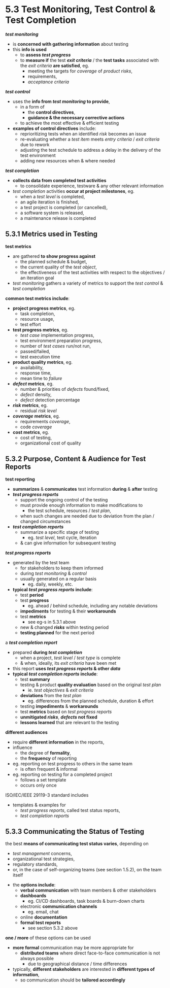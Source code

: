# 5.3 Test Monitoring, Test Control & Test Completion

***test monitoring***
* is **concerned with gathering information** about testing
* this **info is used**
  + to **assess *test progress***
  + to **measure if** the test ***exit criteria*** / the **test tasks** associated with the *exit criteria* **are satisfied**, eg.
    - meeting the targets for *coverage* of *product risks*,
    - requirements,
    - *acceptance criteria*

***test control***
* uses the **info from *test monitoring* to provide**,
  + in a form of
    - the **control directives**,
    - **guidance & the necessary corrective actions**
  + to achieve the most effective & efficient testing
* **examples of control directives** include:
  + reprioritizing tests when an identified *risk* becomes an issue
  + re-evaluating whether a *test item* meets *entry criteria* / *exit criteria* due to rework
  + adjusting the test schedule to address a delay in the delivery of the test environment
  + adding new resources when & where needed

***test completion***
* **collects data from completed test activities**
  + to consolidate experience, testware & any other relevant information
* *test completion* activities **occur at project milestones**, eg.
  + when a *test level* is completed,
  + an agile iteration is finished,
  + a test project is completed (or cancelled),
  + a software system is released,
  + a maintenance release is completed

## 5.3.1 Metrics used in Testing

**test metrics**
* are gathered **to show progress against**
  + the planned schedule & budget,
  + the current quality of the *test object*,
  + the effectiveness of the test activities with respect to the objectives / an iteration goal
* *test monitoring* gathers a variety of metrics to support the *test control* & *test completion*

**common test metrics include**:
* **project progress metrics**, eg.
  + task completion,
  + resource usage,
  + test effort
* **test progress metrics**, eg.
  + *test case* implementation progress,
  + test environment preparation progress,
  + number of *test cases* run/not run,
  + passed/failed,
  + test execution time
* **product quality metrics**, eg.
  + availability,
  + response time,
  + mean time to *failure*
* ***defect* metrics**, eg.
  + number & priorities of *defects* found/fixed,
  + *defect* density,
  + *defect* detection percentage
* ***risk* metrics**, eg.
  + residual *risk level*
* ***coverage* metrics**, eg.
  + requirements *coverage*,
  + code *coverage*
* **cost metrics**, eg.
  + cost of testing,
  + organizational cost of quality

## 5.3.2 Purpose, Content & Audience for Test Reports

**test reporting**
* **summarizes** & **communicates** test information **during** & **after** testing
* ***test progress reports***
  + support the ongoing control of the testing
  + must provide enough information to make modifications to
    - the test schedule, resources / *test plan*,
  + when such changes are needed due to deviation from the plan / changed circumstances
* ***test completion reports***
  + summarize a specific stage of testing
    - eg. *test level*, test cycle, iteration
  + & can give information for subsequent testing

***test progress reports***
* generated by the test team
  + for stakeholders to keep them informed
  + during *test monitoring* & *control*
  + usually generated on a regular basis
    - eg. daily, weekly, etc.
* **typical *test progress reports* include**:
  + test **period**
  + test **progress**
    - eg. ahead / behind schedule, including any notable deviations
  + **impediments** for testing & their **workarounds**
  + test **metrics**
    - see eg-s in 5.3.1 above
  + new & changed ***risks*** within testing period
  + **testing planned** for the next period

a ***test completion report***
* prepared **during *test completion***
  + when a project, *test level* / *test type* is complete
  + & when, ideally, its *exit criteria* have been met
* this report **uses *test progress reports* & other *data***
* **typical *test completion reports* include**:
  + test **summary**
  + testing & product **quality evaluation** based on the original *test plan*
    - ie. *test objectives* & *exit criteria*
  + **deviations** from the *test plan*
    - eg. differences from the planned schedule, duration & effort
  + testing **impediments** & **workarounds**
  + test **metrics** based on *test progress reports*
  + **unmitigated *risks***, ***defects* not fixed**
  + **lessons learned** that are relevant to the testing

**different audiences**
* require **different information** in the reports,
* influence
  + the degree of **formality**,
  + the **frequency** of reporting
* eg. reporting on test progress to others in the same team
  + is often frequent & informal
* eg. reporting on testing for a completed project
  + follows a set template
  + occurs only once

ISO/IEC/IEEE 29119-3 standard includes
* templates & examples for
  + *test progress reports*, called test status reports,
  + *test completion reports*

## 5.3.3 Communicating the Status of Testing

the best **means of communicating test status varies**, depending on
  + *test management* concerns,
  + organizational test strategies,
  + regulatory standards,
  + or, in the case of self-organizing teams (see section 1.5.2), on the team itself
* the **options include**:
  + **verbal communication** with team members & other stakeholders
  + **dashboards**
    - eg. CI/CD dashboards, task boards & burn-down charts
  + electronic **communication channels**
    - eg. email, chat
  + online **documentation**
  + **formal test reports**
    - see section 5.3.2 above

**one / more** of these options can be used
* **more formal** communication may be more appropriate for
  + **distributed teams** where direct face-to-face communication is not always possible
    - due to geographical distance / time differences
* typically, **different stakeholders** are interested in **different types of information**,
  + so communication should be **tailored accordingly**
